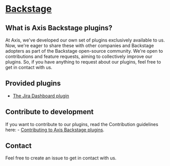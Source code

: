 # [Backstage](https://backstage.io)

## What is Axis Backstage plugins?

At Axis, we've developed our own set of plugins exclusively available to us. Now, we're eager to share these with other companies and Backstage adopters as part of the Backstage open-source community. We're open to contributions and feature requests, aiming to collectively improve our plugins. So, if you have anything to request about our plugins, feel free to get in contact with us.

## Provided plugins

- [The Jira Dashboard plugin](https://github.com/AxisCommunications/backstage-plugins/blob/main/plugins/jira-dashboard/README.md)

## Contribute to development

If you want to contribute to our plugins, read the Contribution guidelines here: - [Contributing to Axis Backstage plugins](https://github.com/AxisCommunications/backstage-plugins/blob/main/CONTRIBUTING.md).

## Contact

Feel free to create an issue to get in contact with us.
